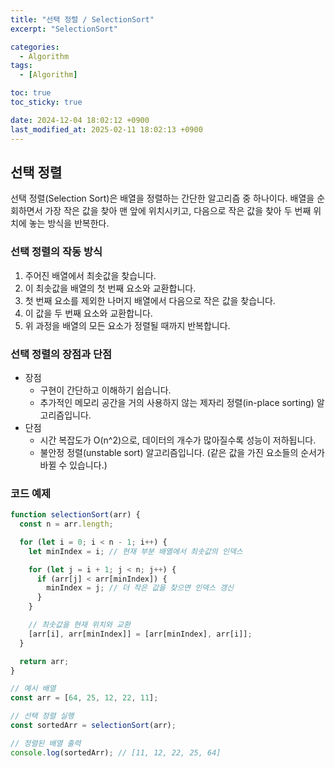 ```yaml
---
title: "선택 정렬 / SelectionSort"
excerpt: "SelectionSort"

categories:
  - Algorithm
tags:
  - [Algorithm]

toc: true
toc_sticky: true

date: 2024-12-04 18:02:12 +0900
last_modified_at: 2025-02-11 18:02:13 +0900
---
```

## 선택 정렬
선택 정렬(Selection Sort)은 배열을 정렬하는 간단한 알고리즘 중 하나이다.
배열을 순회하면서 가장 작은 값을 찾아 맨 앞에 위치시키고, 다음으로 작은 값을 찾아 두 번째 위치에 놓는 방식을 반복한다.
### 선택 정렬의 작동 방식
1. 주어진 배열에서 최솟값을 찾습니다.
2. 이 최솟값을 배열의 첫 번째 요소와 교환합니다.
3. 첫 번째 요소를 제외한 나머지 배열에서 다음으로 작은 값을 찾습니다.
4. 이 값을 두 번째 요소와 교환합니다.
5. 위 과정을 배열의 모든 요소가 정렬될 때까지 반복합니다.

### 선택 정렬의 장점과 단점
- 장점
  - 구현이 간단하고 이해하기 쉽습니다.
  - 추가적인 메모리 공간을 거의 사용하지 않는 제자리 정렬(in-place sorting) 알고리즘입니다.
- 단점
  - 시간 복잡도가 O(n^2)으로, 데이터의 개수가 많아질수록 성능이 저하됩니다.
  - 불안정 정렬(unstable sort) 알고리즘입니다. (같은 값을 가진 요소들의 순서가 바뀔 수 있습니다.)
  
### 코드 예제
```javascript
function selectionSort(arr) {
  const n = arr.length;

  for (let i = 0; i < n - 1; i++) {
    let minIndex = i; // 현재 부분 배열에서 최솟값의 인덱스

    for (let j = i + 1; j < n; j++) {
      if (arr[j] < arr[minIndex]) {
        minIndex = j; // 더 작은 값을 찾으면 인덱스 갱신
      }
    }

    // 최솟값을 현재 위치와 교환
    [arr[i], arr[minIndex]] = [arr[minIndex], arr[i]];
  }

  return arr;
}

// 예시 배열
const arr = [64, 25, 12, 22, 11];

// 선택 정렬 실행
const sortedArr = selectionSort(arr);

// 정렬된 배열 출력
console.log(sortedArr); // [11, 12, 22, 25, 64]
```